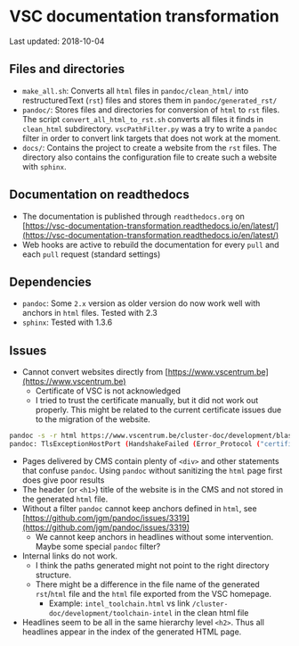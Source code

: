 # VSC documentation transformation

Last updated: 2018-10-04

## Files and directories

- `make_all.sh`: Converts all `html` files in `pandoc/clean_html/` into restructuredText (`rst`) files and stores them in `pandoc/generated_rst/`
- `pandoc/`: Stores files and directories for conversion of `html` to `rst` files. The script `convert_all_html_to_rst.sh` converts all files it finds in `clean_html` subdirectory. `vscPathFilter.py` was a try to write a `pandoc` filter in order to convert link targets that does not work at the moment.
- `docs/`: Contains the project to create a website from the `rst` files. The directory also contains the configuration file to create such a website with `sphinx`. 

## Documentation on readthedocs

- The documentation is published through `readthedocs.org` on [https://vsc-documentation-transformation.readthedocs.io/en/latest/](https://vsc-documentation-transformation.readthedocs.io/en/latest/)
- Web hooks are active to rebuild the documentation for every `pull` and each `pull` request (standard settings)

## Dependencies

- `pandoc`: Some `2.x` version as older version do now work well with anchors in `html` files. Tested with 2.3
- `sphinx`: Tested with 1.3.6

## Issues 

- Cannot convert websites directly from [https://www.vscentrum.be](https://www.vscentrum.be)
    - Certificate of VSC is not acknowledged
    - I tried to trust the certificate manually, but it did not work out properly. This might be related to the current certificate issues due to the migration of the website.
```bash
pandoc -s -r html https://www.vscentrum.be/cluster-doc/development/blas-lapack -o example12.text
pandoc: TlsExceptionHostPort (HandshakeFailed (Error_Protocol ("certificate has unknown CA",True,UnknownCa))) "www.vscentrum.be" 443
```
- Pages delivered by CMS contain plenty of `<div>` and other statements that confuse `pandoc`. Using `pandoc` without sanitizing the `html` page first does give poor results
- The header (or `<h1>`) title of the website is in the CMS and not stored in the generated `html` file.
- Without a filter `pandoc` cannot keep anchors defined in `html`, see [https://github.com/jgm/pandoc/issues/3319](https://github.com/jgm/pandoc/issues/3319)
    - We cannot keep anchors in headlines without some intervention. Maybe some special `pandoc` filter?
- Internal links do not work. 
    - I think the paths generated might not point to the right directory structure.
    - There might be a difference in the file name of the generated `rst`/`html` file and the `html` file exported from the VSC homepage.
        - Example: `intel_toolchain.html` vs link `/cluster-doc/development/toolchain-intel` in the clean html file
- Headlines seem to be all in the same hierarchy level `<h2>`. Thus all headlines appear in the index of the generated HTML page.
